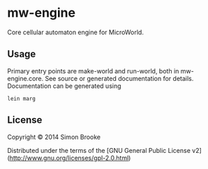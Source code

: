 # mw-engine

Core cellular automaton engine for MicroWorld.

## Usage

Primary entry points are make-world and run-world, both in mw-engine.core. See
source or generated documentation for details. Documentation can be generated
using

    lein marg

## License

Copyright © 2014 Simon Brooke

Distributed under the terms of the [GNU General Public License v2]
(http://www.gnu.org/licenses/gpl-2.0.html)